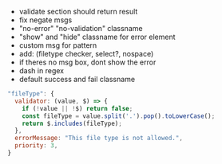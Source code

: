 - validate section should return result
- fix negate msgs
- "no-error" "no-validation" classname
- "show" and "hide" classname for error element
- custom msg for pattern 
- add: (filetype checker, select?, nospace)
- if theres no msg box, dont show the error
- dash in regex
- default success and fail classname

```js
"fileType": {
  validator: (value, $) => {
    if (!value || !$) return false;
    const fileType = value.split('.').pop().toLowerCase();
    return $.includes(fileType);
  },
  errorMessage: "This file type is not allowed.",
  priority: 3,
}
```

